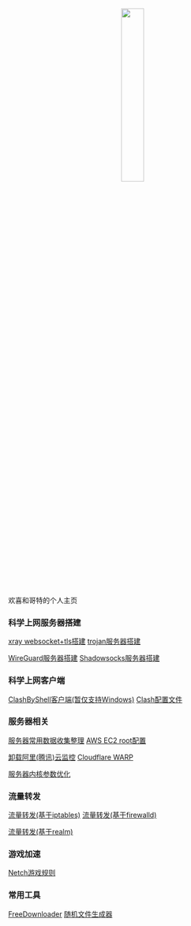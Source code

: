 <h1 align="center">
  <img src="https://user-images.githubusercontent.com/38959826/111804934-84c3c480-890b-11eb-802f-4983e8f3edc5.png" width="30%" height="30%">
</h1>

欢喜和哥特的个人主页

### 科学上网服务器搭建

[xray websocket+tls搭建](https://hxhgts.github.io/xray-websocket-tls/)  [trojan服务器搭建](https://hxhgts.github.io/TrojanServerByXray)

[WireGuard服务器搭建](https://hxhgts.github.io/WireGuardServer/)  [Shadowsocks服务器搭建](https://hxhgts.github.io/SSServerByXray)

### 科学上网客户端

[ClashByShell客户端(暂仅支持Windows)](https://hxhgts.github.io/ClashByShell/)  [Clash配置文件](https://hxhgts.github.io/Clash-Config/)

### 服务器相关

[服务器常用数据收集整理](https://hxhgts.github.io/GreatDNS/)  [AWS EC2 root配置](https://hxhgts.github.io/AWSECSRoot/)  

[卸载阿里(腾讯)云监控](https://hxhgts.github.io/AliyunProtectUninstall/)  [Cloudflare WARP](https://hxhgts.github.io/Cloudflare_WARP_Connect)

[服务器内核参数优化](https://hxhgts.github.io/TCPOptimization/)

### 流量转发

[流量转发(基于iptables)](https://hxhgts.github.io/NATConfigGenerator-iptables/)  [流量转发(基于firewalld)](https://hxhgts.github.io/NATConfigGenerator/)

[流量转发(基于realm)](https://hxhgts.github.io/realm-portforwarder/)

### 游戏加速

[Netch游戏规则](https://hxhgts.github.io/Netch-Rules/)

### 常用工具

[FreeDownloader](https://hxhgts.github.io/FreeDownloader/)  [随机文件生成器](https://github.com/HXHGTS/DumpGenerator)

